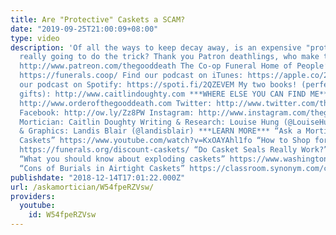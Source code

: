 ```yaml
---
title: Are "Protective" Caskets a SCAM?
date: "2019-09-25T21:00:09+08:00"
type: video
description: 'Of all the ways to keep decay away, is an expensive "protective casket"
  really going to do the trick? Thank you Patron deathlings, who make this all possible.
  http://www.patreon.com/thegooddeath The Co-op Funeral Home of People’s Memorial
  https://funerals.coop/ Find our podcast on iTunes: https://apple.co/2yK6c6G Find
  our podcast on Spotify: https://spoti.fi/2QZEVEM My two books! (perfect holiday
  gifts): http://www.caitlindoughty.com ***WHERE ELSE YOU CAN FIND ME*** Website:
  http://www.orderofthegooddeath.com Twitter: http://www.twitter.com/thegooddeath
  Facebook: http://ow.ly/Zz8PW Instagram: http://www.instagram.com/thegooddeath ***CREDITS***
  Mortician: Caitlin Doughty Writing & Research: Louise Hung (@LouiseHung1) Editor
  & Graphics: Landis Blair (@landisblair) ***LEARN MORE*** “Ask a Mortician: Exploding
  Caskets” https://www.youtube.com/watch?v=KxOAYAhl1fo “How to Shop for a Casket”
  https://funerals.org/discount-caskets/ “Do Casket Seals Really Work?” https://www.rubbernews.com/article/19941010/issue/310109972/do-casket-seals-really-work
  “What you should know about exploding caskets” https://www.washingtonpost.com/posteverything/wp/2014/08/11/what-you-should-know-about-exploding-caskets/?utm_term=.2627054e6e91
  “Cons of Burials in Airtight Caskets” https://classroom.synonym.com/cons-of-burials-in-airtight-caskets-12083780.html'
publishdate: "2018-12-14T17:01:22.000Z"
url: /askamortician/W54fpeRZVsw/
providers:
  youtube:
    id: W54fpeRZVsw
---
```

